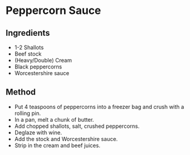 # Peppercorn Sauce

## Ingredients

- 1-2 Shallots
- Beef stock
- (Heavy/Double) Cream
- Black peppercorns
- Worcestershire sauce

## Method

- Put 4 teaspoons of peppercorns into a freezer bag and crush with a rolling pin.
- In a pan, melt a chunk of butter.
- Add chopped shallots, salt, crushed peppercorns.
- Deglaze with wine.
- Add the stock and Worcestershire sauce.
- Strip in the cream and beef juices.
